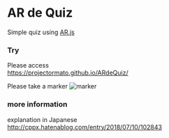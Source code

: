 # AR de Quiz
Simple quiz using [AR.js](https://github.com/jeromeetienne/AR.js)

### Try
Please access  
https://projectormato.github.io/ARdeQuiz/

Please take a marker
![marker](https://projectormato.github.io/ARdeQuiz/img/quiz.png)

### more information
explanation in Japanese  
http://cppx.hatenablog.com/entry/2018/07/10/102843

